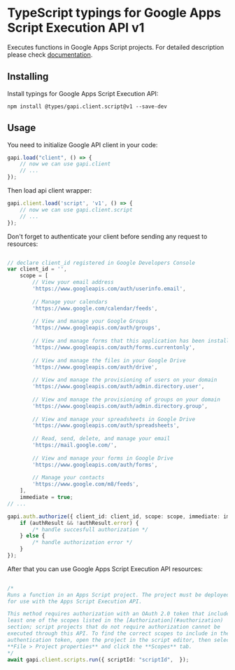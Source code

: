 # TypeScript typings for Google Apps Script Execution API v1
Executes functions in Google Apps Script projects.
For detailed description please check [documentation](https://developers.google.com/apps-script/execution/rest/v1/scripts/run).

## Installing

Install typings for Google Apps Script Execution API:
```
npm install @types/gapi.client.script@v1 --save-dev
```

## Usage

You need to initialize Google API client in your code:
```typescript
gapi.load("client", () => { 
    // now we can use gapi.client
    // ... 
});
```

Then load api client wrapper:
```typescript
gapi.client.load('script', 'v1', () => {
    // now we can use gapi.client.script
    // ... 
});
```

Don't forget to authenticate your client before sending any request to resources:
```typescript

// declare client_id registered in Google Developers Console
var client_id = '',
    scope = [     
        // View your email address
        'https://www.googleapis.com/auth/userinfo.email',
    
        // Manage your calendars
        'https://www.google.com/calendar/feeds',
    
        // View and manage your Google Groups
        'https://www.googleapis.com/auth/groups',
    
        // View and manage forms that this application has been installed in
        'https://www.googleapis.com/auth/forms.currentonly',
    
        // View and manage the files in your Google Drive
        'https://www.googleapis.com/auth/drive',
    
        // View and manage the provisioning of users on your domain
        'https://www.googleapis.com/auth/admin.directory.user',
    
        // View and manage the provisioning of groups on your domain
        'https://www.googleapis.com/auth/admin.directory.group',
    
        // View and manage your spreadsheets in Google Drive
        'https://www.googleapis.com/auth/spreadsheets',
    
        // Read, send, delete, and manage your email
        'https://mail.google.com/',
    
        // View and manage your forms in Google Drive
        'https://www.googleapis.com/auth/forms',
    
        // Manage your contacts
        'https://www.google.com/m8/feeds',
    ],
    immediate = true;
// ...

gapi.auth.authorize({ client_id: client_id, scope: scope, immediate: immediate }, authResult => {
    if (authResult && !authResult.error) {
        /* handle succesfull authorization */
    } else {
        /* handle authorization error */
    }
});            
```

After that you can use Google Apps Script Execution API resources:

```typescript 
    
/* 
Runs a function in an Apps Script project. The project must be deployed
for use with the Apps Script Execution API.

This method requires authorization with an OAuth 2.0 token that includes at
least one of the scopes listed in the [Authorization](#authorization)
section; script projects that do not require authorization cannot be
executed through this API. To find the correct scopes to include in the
authentication token, open the project in the script editor, then select
**File > Project properties** and click the **Scopes** tab.  
*/
await gapi.client.scripts.run({ scriptId: "scriptId",  });
```